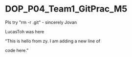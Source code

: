 # DOP\_P04\_Team1\_GitPrac\_M5

Pls try "rm -r .git" - sincerely Jovan

LucasToh was here

“This is hello from zy. I am adding a new line of 

code here.”



